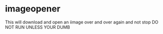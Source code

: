 # imageopener
This will download and open an iimage over and over again and not stop DO NOT RUN UNLESS YOUR DUMB
